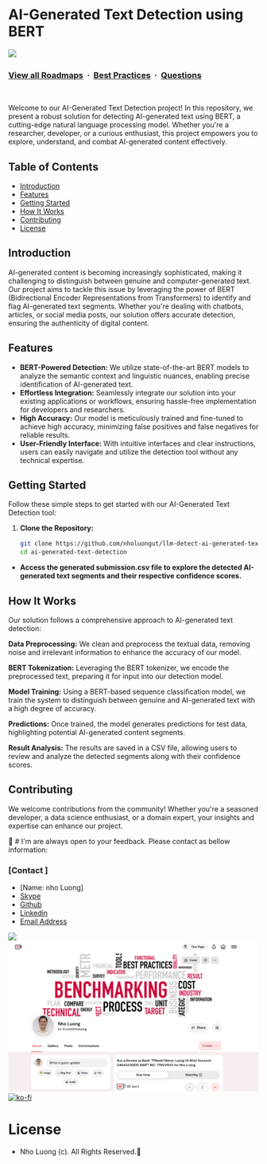 # AI-Generated Text Detection using BERT

![](https://i.imgur.com/waxVImv.png)
### [View all Roadmaps](https://github.com/nholuongut/all-roadmaps) &nbsp;&middot;&nbsp; [Best Practices](https://github.com/nholuongut/all-roadmaps/blob/main/public/best-practices/) &nbsp;&middot;&nbsp; [Questions](https://www.linkedin.com/in/nholuong/)
<br/>

Welcome to our AI-Generated Text Detection project! In this repository, we present a robust solution for detecting AI-generated text using BERT, a cutting-edge natural language processing model. Whether you're a researcher, developer, or a curious enthusiast, this project empowers you to explore, understand, and combat AI-generated content effectively.

## Table of Contents

- [Introduction](#introduction)
- [Features](#features)
- [Getting Started](#getting-started)
- [How It Works](#how-it-works)
- [Contributing](#contributing)
- [License](#license)

## Introduction

AI-generated content is becoming increasingly sophisticated, making it challenging to distinguish between genuine and computer-generated text. Our project aims to tackle this issue by leveraging the power of BERT (Bidirectional Encoder Representations from Transformers) to identify and flag AI-generated text segments. Whether you're dealing with chatbots, articles, or social media posts, our solution offers accurate detection, ensuring the authenticity of digital content.

## Features

- **BERT-Powered Detection:** We utilize state-of-the-art BERT models to analyze the semantic context and linguistic nuances, enabling precise identification of AI-generated text.
- **Effortless Integration:** Seamlessly integrate our solution into your existing applications or workflows, ensuring hassle-free implementation for developers and researchers.
- **High Accuracy:** Our model is meticulously trained and fine-tuned to achieve high accuracy, minimizing false positives and false negatives for reliable results.
- **User-Friendly Interface:** With intuitive interfaces and clear instructions, users can easily navigate and utilize the detection tool without any technical expertise.

## Getting Started

Follow these simple steps to get started with our AI-Generated Text Detection tool:

1. **Clone the Repository:**
   ```bash
   git clone https://github.com/nholuongut/llm-detect-ai-generated-text.git
   cd ai-generated-text-detection
   ```
   
- **Access the generated submission.csv file to explore the detected AI-generated text segments and their respective confidence scores.**

## How It Works

Our solution follows a comprehensive approach to AI-generated text detection:

**Data Preprocessing:** We clean and preprocess the textual data, removing noise and irrelevant information to enhance the accuracy of our model.

**BERT Tokenization:** Leveraging the BERT tokenizer, we encode the preprocessed text, preparing it for input into our detection model.

**Model Training:** Using a BERT-based sequence classification model, we train the system to distinguish between genuine and AI-generated text with a high degree of accuracy.

**Predictions:** Once trained, the model generates predictions for test data, highlighting potential AI-generated content segments.

**Result Analysis:** The results are saved in a CSV file, allowing users to review and analyze the detected segments along with their confidence scores.

## Contributing

We welcome contributions from the community! Whether you're a seasoned developer, a data science enthusiast, or a domain expert, your insights and expertise can enhance our project. 

🚀 # I'm are always open to your feedback.  Please contact as bellow information:
### [Contact ]
* [Name: nho Luong]
* [Skype](luongutnho_skype)
* [Github](https://github.com/nholuongut/)
* [Linkedin](https://www.linkedin.com/in/nholuong/)
* [Email Address](luongutnho@hotmail.com)

![](https://i.imgur.com/waxVImv.png)
![](bitfield.png)
[![ko-fi](https://ko-fi.com/img/githubbutton_sm.svg)](https://ko-fi.com/nholuong)

# License
* Nho Luong (c). All Rights Reserved.🌟

